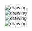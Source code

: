 <img src="../assets/images/Screenshot 1.png"  align="center" alt="drawing" />
<br>
<img src="../assets/images/Screenshot 2.png"  align="center" alt="drawing" />
<br>
<img src="../assets/images/Screenshot 3.png"  align="center" alt="drawing" />
<br>
<img src="../assets/images/Screenshot 4.png"  align="center" alt="drawing" />

